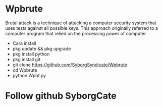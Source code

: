 # Wpbrute
Brutal attack is a technique of attacking a computer security system that uses tests against all possible keys. This approach originally referred to a computer program that relied on the processing power of computer

- Cara install 
- pkg update && pkg upgrade
- pkg install python
- pkg install git
- git clone https://github.com/SyborgSyndicate/Wpbrute
- cd Wpbrute
- python Wpbf.py

# Follow github SyborgCate
